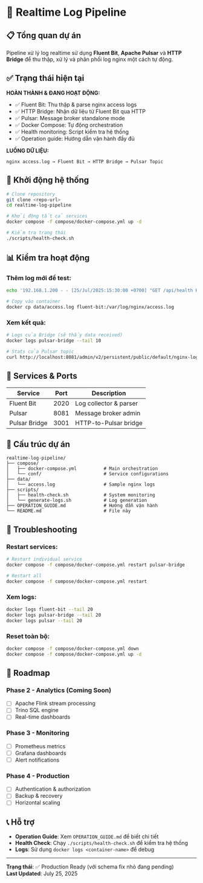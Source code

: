 # 🚀 Realtime Log Pipeline

## 📋 Tổng quan dự án

Pipeline xử lý log realtime sử dụng **Fluent Bit**, **Apache Pulsar** và **HTTP Bridge** để thu thập, xử lý và phân phối log nginx một cách tự động.

## ✅ Trạng thái hiện tại

**HOÀN THÀNH & ĐANG HOẠT ĐỘNG:**
- ✅ Fluent Bit: Thu thập & parse nginx access logs
- ✅ HTTP Bridge: Nhận dữ liệu từ Fluent Bit qua HTTP
- ✅ Pulsar: Message broker standalone mode
- ✅ Docker Compose: Tự động orchestration
- ✅ Health monitoring: Script kiểm tra hệ thống
- ✅ Operation guide: Hướng dẫn vận hành đầy đủ

**LUỒNG DỮ LIỆU:**
```
nginx access.log → Fluent Bit → HTTP Bridge → Pulsar Topic
```

## 🚀 Khởi động hệ thống

```bash
# Clone repository
git clone <repo-url>
cd realtime-log-pipeline

# Khởi động tất cả services
docker compose -f compose/docker-compose.yml up -d

# Kiểm tra trạng thái
./scripts/health-check.sh
```

## 📊 Kiểm tra hoạt động

### Thêm log mới để test:
```bash
echo '192.168.1.200 - - [25/Jul/2025:15:30:00 +0700] "GET /api/health HTTP/1.1" 200 512 "https://monitor.com" "HealthChecker/1.0"' >> data/access.log

# Copy vào container
docker cp data/access.log fluent-bit:/var/log/nginx/access.log
```

### Xem kết quả:
```bash
# Logs của Bridge (sẽ thấy data received)
docker logs pulsar-bridge --tail 10

# Stats của Pulsar topic
curl http://localhost:8081/admin/v2/persistent/public/default/nginx-logs/stats
```

## 🎯 Services & Ports

| Service | Port | Description |
|---------|------|-------------|
| Fluent Bit | 2020 | Log collector & parser |
| Pulsar | 8081 | Message broker admin |
| Pulsar Bridge | 3001 | HTTP-to-Pulsar bridge |

## 📁 Cấu trúc dự án

```
realtime-log-pipeline/
├── compose/
│   ├── docker-compose.yml          # Main orchestration
│   └── conf/                       # Service configurations
├── data/
│   └── access.log                  # Sample nginx logs
├── scripts/
│   ├── health-check.sh             # System monitoring
│   └── generate-logs.sh            # Log generation
├── OPERATION_GUIDE.md              # Hướng dẫn vận hành
└── README.md                       # File này
```

## 🔧 Troubleshooting

### Restart services:
```bash
# Restart individual service
docker compose -f compose/docker-compose.yml restart pulsar-bridge

# Restart all
docker compose -f compose/docker-compose.yml restart
```

### Xem logs:
```bash
docker logs fluent-bit --tail 20
docker logs pulsar-bridge --tail 20
docker logs pulsar --tail 20
```

### Reset toàn bộ:
```bash
docker compose -f compose/docker-compose.yml down
docker compose -f compose/docker-compose.yml up -d
```

## 🎯 Roadmap

### Phase 2 - Analytics (Coming Soon)
- [ ] Apache Flink stream processing
- [ ] Trino SQL engine
- [ ] Real-time dashboards

### Phase 3 - Monitoring
- [ ] Prometheus metrics
- [ ] Grafana dashboards  
- [ ] Alert notifications

### Phase 4 - Production
- [ ] Authentication & authorization
- [ ] Backup & recovery
- [ ] Horizontal scaling

## 📞 Hỗ trợ

- **Operation Guide**: Xem `OPERATION_GUIDE.md` để biết chi tiết
- **Health Check**: Chạy `./scripts/health-check.sh` để kiểm tra hệ thống
- **Logs**: Sử dụng `docker logs <container-name>` để debug

---

**Trạng thái**: ✅ Production Ready (với schema fix nhỏ đang pending)  
**Last Updated**: July 25, 2025
